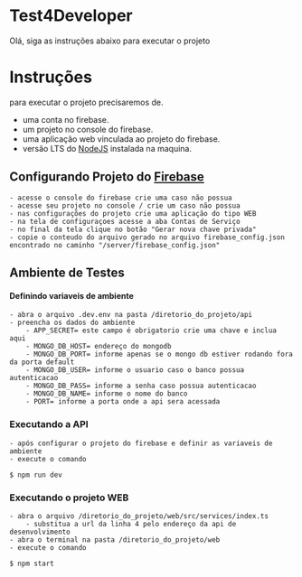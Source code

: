 # Test4Developer

Olá, siga as instruções abaixo para executar o projeto

# Instruções

para executar o projeto precisaremos de.

- uma conta no firebase.
- um projeto no console do firebase.
- uma aplicação web vinculada ao projeto do firebase.
- versão LTS do [NodeJS](https://nodejs.org/en/) instalada na maquina.

## Configurando Projeto do [Firebase](https://console.firebase.google.com)

    - acesse o console do firebase crie uma caso não possua
    - acesse seu projeto no console / crie um caso não possua
    - nas configurações do projeto crie uma aplicação do tipo WEB
    - na tela de configuraçoes acesse a aba Contas de Serviço
    - no final da tela clique no botão "Gerar nova chave privada"
    - copie o conteudo do arquivo gerado no arquivo firebase_config.json encontrado no caminho "/server/firebase_config.json"

## Ambiente de Testes

#### Definindo variaveis de ambiente

    - abra o arquivo .dev.env na pasta /diretorio_do_projeto/api
    - preencha os dados do ambiente
        - APP_SECRET= este campo é obrigatorio crie uma chave e inclua aqui
        - MONGO_DB_HOST= endereço do mongodb
        - MONGO_DB_PORT= informe apenas se o mongo db estiver rodando fora da porta default
        - MONGO_DB_USER= informe o usuario caso o banco possua autenticacao
        - MONGO_DB_PASS= informe a senha caso possua autenticacao
        - MONGO_DB_NAME= informe o nome do banco
        - PORT= informe a porta onde a api sera acessada

### Executando a API

    - após configurar o projeto do firebase e definir as variaveis de ambiente
    - execute o comando

    $ npm run dev

### Executando o projeto WEB

    - abra o arquivo /diretorio_do_projeto/web/src/services/index.ts
        - substitua a url da linha 4 pelo endereço da api de desenvolvimento
    - abra o terminal na pasta /diretorio_do_projeto/web
    - execute o comando

    $ npm start
